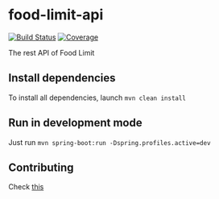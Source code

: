 # food-limit-api

[![Build Status](https://travis-ci.org/food-limit/food-limit-api.svg?branch=master)](https://travis-ci.org/food-limit/food-limit-api)
[![Coverage](https://sonarcloud.io/api/badges/measure?key=food-limit-api&metric=coverage)](https://sonarcloud.io/organizations/food-limit/projects)

The rest API of Food Limit

## Install dependencies

To install all dependencies, launch ``mvn clean install``

## Run in development mode

Just run ``mvn spring-boot:run -Dspring.profiles.active=dev``

## Contributing

Check [this](CONTRIBUTING.md)
